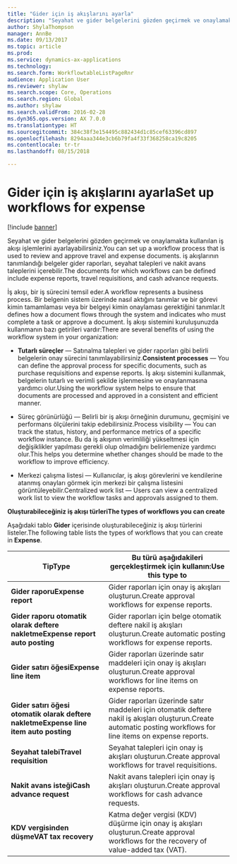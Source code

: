 ```yaml
---
title: "Gider için iş akışlarını ayarla"
description: "Seyahat ve gider belgelerini gözden geçirmek ve onaylamakta kullanılan iş akışı işlemlerini ayarlayabilirsiniz."
author: ShylaThompson
manager: AnnBe
ms.date: 09/13/2017
ms.topic: article
ms.prod: 
ms.service: dynamics-ax-applications
ms.technology: 
ms.search.form: WorkflowtableListPageRnr
audience: Application User
ms.reviewer: shylaw
ms.search.scope: Core, Operations
ms.search.region: Global
ms.author: shylaw
ms.search.validFrom: 2016-02-28
ms.dyn365.ops.version: AX 7.0.0
ms.translationtype: HT
ms.sourcegitcommit: 384c38f3e154495c882434d1c85cef63396cd897
ms.openlocfilehash: 8294aaa344e3cb6b79fa4f33f368258ca19c8205
ms.contentlocale: tr-tr
ms.lasthandoff: 08/15/2018

---
```


# <a name="set-up-workflows-for-expense"></a><span data-ttu-id="5ea35-103">Gider için iş akışlarını ayarla</span><span class="sxs-lookup"><span data-stu-id="5ea35-103">Set up workflows for expense</span></span>

[!include [banner](../includes/banner.md)]

<span data-ttu-id="5ea35-104"> Seyahat ve gider belgelerini gözden geçirmek ve onaylamakta kullanılan iş akışı işlemlerini ayarlayabilirsiniz.</span><span class="sxs-lookup"><span data-stu-id="5ea35-104">You can set up a workflow process that is used to review and approve travel and expense documents.</span></span> <span data-ttu-id="5ea35-105">iş akışlarının tanımlandığı belgeler gider raporları, seyahat talepleri ve nakit avans taleplerini içerebilir.</span><span class="sxs-lookup"><span data-stu-id="5ea35-105">The documents for which workflows can be defined include expense reports, travel requisitions, and cash advance requests.</span></span>

<span data-ttu-id="5ea35-106">İş akışı, bir iş sürecini temsil eder.</span><span class="sxs-lookup"><span data-stu-id="5ea35-106">A workflow represents a business process.</span></span> <span data-ttu-id="5ea35-107">Bir belgenin sistem üzerinde nasıl aktığını tanımlar ve bir görevi kimin tamamlaması veya bir belgeyi kimin onaylaması gerektiğini tanımlar.</span><span class="sxs-lookup"><span data-stu-id="5ea35-107">It defines how a document flows through the system and indicates who must complete a task or approve a document.</span></span> <span data-ttu-id="5ea35-108">İş akışı sistemini kuruluşunuzda kullanmanın bazı getirileri vardır:</span><span class="sxs-lookup"><span data-stu-id="5ea35-108">There are several benefits of using the workflow system in your organization:</span></span>

-   <span data-ttu-id="5ea35-109">**Tutarlı süreçler** — Satınalma talepleri ve gider raporları gibi belirli belgelerin onay sürecini tanımlayabilirsiniz.</span><span class="sxs-lookup"><span data-stu-id="5ea35-109">**Consistent processes** — You can define the approval process for specific documents, such as purchase requisitions and expense reports.</span></span> <span data-ttu-id="5ea35-110">İş akışı sistemini kullanmak, belgelerin tutarlı ve verimli şekilde işlenmesine ve onaylanmasına yardımcı olur.</span><span class="sxs-lookup"><span data-stu-id="5ea35-110">Using the workflow system helps to ensure that documents are processed and approved in a consistent and efficient manner.</span></span>

-   <span data-ttu-id="5ea35-111">Süreç görünürlüğü — Belirli bir iş akışı örneğinin durumunu, geçmişini ve performans ölçülerini takip edebilirsiniz.</span><span class="sxs-lookup"><span data-stu-id="5ea35-111">Process visibility — You can track the status, history, and performance metrics of a specific workflow instance.</span></span> <span data-ttu-id="5ea35-112">Bu da iş akışının verimliliği yükseltmesi için değişiklikler yapılması gerekli olup olmadığını belirlemenize yardımcı olur.</span><span class="sxs-lookup"><span data-stu-id="5ea35-112">This helps you determine whether changes should be made to the workflow to improve efficiency.</span></span>

-   <span data-ttu-id="5ea35-113">Merkezi çalışma listesi — Kullanıcılar, iş akışı görevlerini ve kendilerine atanmış onayları görmek için merkezi bir çalışma listesini görüntüleyebilir.</span><span class="sxs-lookup"><span data-stu-id="5ea35-113">Centralized work list — Users can view a centralized work list to view the workflow tasks and approvals assigned to them.</span></span> 

<span data-ttu-id="5ea35-114">**Oluşturabileceğiniz iş akışı türleri**</span><span class="sxs-lookup"><span data-stu-id="5ea35-114">**The types of workflows you can create**</span></span>

<span data-ttu-id="5ea35-115">Aşağıdaki tablo **Gider** içerisinde oluşturabileceğiniz iş akışı türlerini listeler.</span><span class="sxs-lookup"><span data-stu-id="5ea35-115">The following table lists the types of workflows that you can create in **Expense**.</span></span>


|              <span data-ttu-id="5ea35-116"><strong>Tip</strong></span><span class="sxs-lookup"><span data-stu-id="5ea35-116"><strong>Type</strong></span></span>              |                   <span data-ttu-id="5ea35-117"><strong>Bu türü aşağıdakileri gerçekleştirmek için kullanın:</strong></span><span class="sxs-lookup"><span data-stu-id="5ea35-117"><strong>Use this type to</strong></span></span>                   |
|-------------------------------------------------|-----------------------------------------------------------------------|
|         <span data-ttu-id="5ea35-118"><strong>Gider raporu</strong></span><span class="sxs-lookup"><span data-stu-id="5ea35-118"><strong>Expense report</strong></span></span>         |            <span data-ttu-id="5ea35-119">Gider raporları için onay iş akışları oluşturun.</span><span class="sxs-lookup"><span data-stu-id="5ea35-119">Create approval workflows for expense reports.</span></span>             |
|  <span data-ttu-id="5ea35-120"><strong>Gider raporu otomatik olarak deftere nakletme</strong></span><span class="sxs-lookup"><span data-stu-id="5ea35-120"><strong>Expense report auto posting</strong></span></span>   |        <span data-ttu-id="5ea35-121">Gider raporları için belge otomatik deftere nakil iş akışları oluşturun.</span><span class="sxs-lookup"><span data-stu-id="5ea35-121">Create automatic posting workflows for expense reports.</span></span>        |
|       <span data-ttu-id="5ea35-122"><strong>Gider satırı öğesi</strong></span><span class="sxs-lookup"><span data-stu-id="5ea35-122"><strong>Expense line item</strong></span></span>        |     <span data-ttu-id="5ea35-123">Gider raporları üzerinde satır maddeleri için onay iş akışları oluşturun.</span><span class="sxs-lookup"><span data-stu-id="5ea35-123">Create approval workflows for line items on expense reports.</span></span>      |
| <span data-ttu-id="5ea35-124"><strong>Gider satırı öğesi otomatik olarak deftere nakletme</strong></span><span class="sxs-lookup"><span data-stu-id="5ea35-124"><strong>Expense line item auto posting</strong></span></span> | <span data-ttu-id="5ea35-125">Gider raporları üzerinde satır maddeleri için otomatik deftere nakil iş akışları oluşturun.</span><span class="sxs-lookup"><span data-stu-id="5ea35-125">Create automatic posting workflows for line items on expense reports.</span></span> |
|       <span data-ttu-id="5ea35-126"><strong>Seyahat talebi</strong></span><span class="sxs-lookup"><span data-stu-id="5ea35-126"><strong>Travel requisition</strong></span></span>       |          <span data-ttu-id="5ea35-127">Seyahat talepleri için onay iş akışları oluşturun.</span><span class="sxs-lookup"><span data-stu-id="5ea35-127">Create approval workflows for travel requisitions.</span></span>           |
|      <span data-ttu-id="5ea35-128"><strong>Nakit avans isteği</strong></span><span class="sxs-lookup"><span data-stu-id="5ea35-128"><strong>Cash advance request</strong></span></span>      |         <span data-ttu-id="5ea35-129">Nakit avans talepleri için onay iş akışları oluşturun.</span><span class="sxs-lookup"><span data-stu-id="5ea35-129">Create approval workflows for cash advance requests.</span></span>          |
|        <span data-ttu-id="5ea35-130"><strong>KDV vergisinden düşme</strong></span><span class="sxs-lookup"><span data-stu-id="5ea35-130"><strong>VAT tax recovery</strong></span></span>        | <span data-ttu-id="5ea35-131">Katma değer vergisi (KDV) düşürme için onay iş akışları oluşturun.</span><span class="sxs-lookup"><span data-stu-id="5ea35-131">Create approval workflows for the recovery of value-added tax (VAT).</span></span>  |


